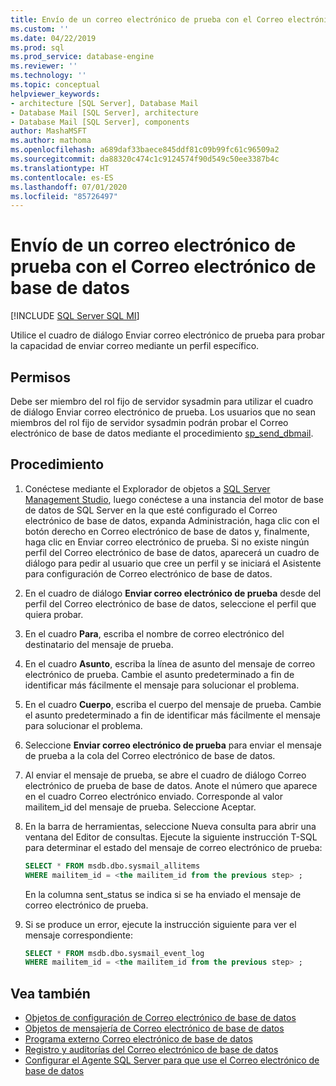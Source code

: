 ```yaml
---
title: Envío de un correo electrónico de prueba con el Correo electrónico de base de datos | Microsoft Docs
ms.custom: ''
ms.date: 04/22/2019
ms.prod: sql
ms.prod_service: database-engine
ms.reviewer: ''
ms.technology: ''
ms.topic: conceptual
helpviewer_keywords:
- architecture [SQL Server], Database Mail
- Database Mail [SQL Server], architecture
- Database Mail [SQL Server], components
author: MashaMSFT
ms.author: mathoma
ms.openlocfilehash: a689daf33baece845ddf81c09b99fc61c96509a2
ms.sourcegitcommit: da88320c474c1c9124574f90d549c50ee3387b4c
ms.translationtype: HT
ms.contentlocale: es-ES
ms.lasthandoff: 07/01/2020
ms.locfileid: "85726497"
---
```

# <a name="send-a-test-email-with-database-mail"></a>Envío de un correo electrónico de prueba con el Correo electrónico de base de datos  
[!INCLUDE [SQL Server SQL MI](../../includes/applies-to-version/sql-asdbmi.md)]

Utilice el cuadro de diálogo Enviar correo electrónico de prueba para probar la capacidad de enviar correo mediante un perfil específico.

## <a name="permissions"></a>Permisos

Debe ser miembro del rol fijo de servidor sysadmin para utilizar el cuadro de diálogo Enviar correo electrónico de prueba. Los usuarios que no sean miembros del rol fijo de servidor sysadmin podrán probar el Correo electrónico de base de datos mediante el procedimiento [sp_send_dbmail](../system-stored-procedures/sp-send-dbmail-transact-sql.md).

## <a name="procedure"></a>Procedimiento

1. Conéctese mediante el Explorador de objetos a [SQL Server Management Studio](../../ssms/download-sql-server-management-studio-ssms.md), luego conéctese a una instancia del motor de base de datos de SQL Server en la que esté configurado el Correo electrónico de base de datos, expanda Administración, haga clic con el botón derecho en Correo electrónico de base de datos y, finalmente, haga clic en Enviar correo electrónico de prueba. Si no existe ningún perfil del Correo electrónico de base de datos, aparecerá un cuadro de diálogo para pedir al usuario que cree un perfil y se iniciará el Asistente para configuración de Correo electrónico de base de datos.
1. En el cuadro de diálogo **Enviar correo electrónico de prueba** desde <instance name> del perfil del Correo electrónico de base de datos, seleccione el perfil que quiera probar.
1. En el cuadro **Para**, escriba el nombre de correo electrónico del destinatario del mensaje de prueba.
1. En el cuadro **Asunto**, escriba la línea de asunto del mensaje de correo electrónico de prueba. Cambie el asunto predeterminado a fin de identificar más fácilmente el mensaje para solucionar el problema.
1. En el cuadro **Cuerpo**, escriba el cuerpo del mensaje de prueba. Cambie el asunto predeterminado a fin de identificar más fácilmente el mensaje para solucionar el problema.
1. Seleccione **Enviar correo electrónico de prueba** para enviar el mensaje de prueba a la cola del Correo electrónico de base de datos.
1. Al enviar el mensaje de prueba, se abre el cuadro de diálogo Correo electrónico de prueba de base de datos. Anote el número que aparece en el cuadro Correo electrónico enviado. Corresponde al valor mailitem_id del mensaje de prueba. Seleccione Aceptar.
1. En la barra de herramientas, seleccione Nueva consulta para abrir una ventana del Editor de consultas. Ejecute la siguiente instrucción T-SQL para determinar el estado del mensaje de correo electrónico de prueba:

    ```sql
    SELECT * FROM msdb.dbo.sysmail_allitems 
    WHERE mailitem_id = <the mailitem_id from the previous step> ;
    ```

    En la columna sent_status se indica si se ha enviado el mensaje de correo electrónico de prueba.

1. Si se produce un error, ejecute la instrucción siguiente para ver el mensaje correspondiente:

    ```sql
    SELECT * FROM msdb.dbo.sysmail_event_log 
    WHERE mailitem_id = <the mailitem_id from the previous step> ;
    ```


##  <a name="see-also"></a><a name="RelatedContent"></a> Vea también 
  
-   [Objetos de configuración de Correo electrónico de base de datos](../../relational-databases/database-mail/database-mail-configuration-objects.md)
-   [Objetos de mensajería de Correo electrónico de base de datos](../../relational-databases/database-mail/database-mail-messaging-objects.md)
-   [Programa externo Correo electrónico de base de datos](../../relational-databases/database-mail/database-mail-external-program.md)
-   [Registro y auditorías del Correo electrónico de base de datos](../../relational-databases/database-mail/database-mail-log-and-audits.md)
-   [Configurar el Agente SQL Server para que use el Correo electrónico de base de datos](../../relational-databases/database-mail/configure-sql-server-agent-mail-to-use-database-mail.md)
  
  

